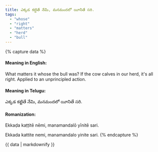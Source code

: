 ```yaml
---
title: ఎక్కడ కట్టితే నేమి, మనమందలో యీనితే సరి.
tags:
  - "whose"
  - "right"
  - "matters"
  - "herd"
  - "bull"
---
```


{% capture data %}
#### Meaning in English:
What matters it whose the bull was? If the cow calves in our herd, it's all right.
Applied to an unprincipled action.

#### Meaning in Telugu:
ఎక్కడ కట్టితే నేమి, మనమందలో యీనితే సరి.

#### Romanization:
Ekkaḍa kaṭṭitē nēmi, manamandalō yīnitē sari.

Ekkada kattite nemi, manamandalo yinite sari.
{% endcapture %}

{{ data | markdownify }}

